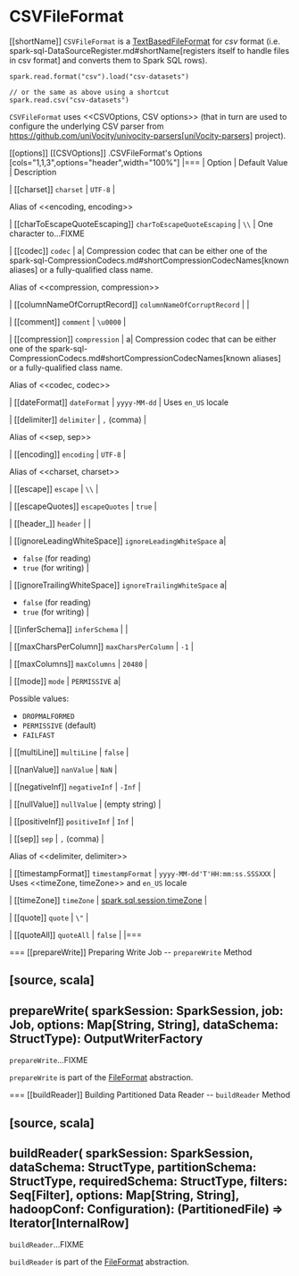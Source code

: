 # CSVFileFormat

[[shortName]]
`CSVFileFormat` is a [TextBasedFileFormat](TextBasedFileFormat.md) for *csv* format (i.e. spark-sql-DataSourceRegister.md#shortName[registers itself to handle files in csv format] and converts them to Spark SQL rows).

```text
spark.read.format("csv").load("csv-datasets")

// or the same as above using a shortcut
spark.read.csv("csv-datasets")
```

`CSVFileFormat` uses <<CSVOptions, CSV options>> (that in turn are used to configure the underlying CSV parser from https://github.com/uniVocity/univocity-parsers[uniVocity-parsers] project).

[[options]]
[[CSVOptions]]
.CSVFileFormat's Options
[cols="1,1,3",options="header",width="100%"]
|===
| Option
| Default Value
| Description

| [[charset]] `charset`
| `UTF-8`
|

Alias of <<encoding, encoding>>

| [[charToEscapeQuoteEscaping]] `charToEscapeQuoteEscaping`
| `\\`
| One character to...FIXME

| [[codec]] `codec`
|
a| Compression codec that can be either one of the spark-sql-CompressionCodecs.md#shortCompressionCodecNames[known aliases] or a fully-qualified class name.

Alias of <<compression, compression>>

| [[columnNameOfCorruptRecord]] `columnNameOfCorruptRecord`
|
|

| [[comment]] `comment`
| `\u0000`
|

| [[compression]] `compression`
|
a| Compression codec that can be either one of the spark-sql-CompressionCodecs.md#shortCompressionCodecNames[known aliases] or a fully-qualified class name.

Alias of <<codec, codec>>

| [[dateFormat]] `dateFormat`
| `yyyy-MM-dd`
| Uses `en_US` locale

| [[delimiter]] `delimiter`
| `,` (comma)
|

Alias of <<sep, sep>>

| [[encoding]] `encoding`
| `UTF-8`
|

Alias of <<charset, charset>>

| [[escape]] `escape`
| `\\`
|

| [[escapeQuotes]] `escapeQuotes`
| `true`
|

| [[header_]] `header`
|
|

| [[ignoreLeadingWhiteSpace]] `ignoreLeadingWhiteSpace`
a|
* `false` (for reading)
* `true` (for writing)
|

| [[ignoreTrailingWhiteSpace]] `ignoreTrailingWhiteSpace`
a|
* `false` (for reading)
* `true` (for writing)
|

| [[inferSchema]] `inferSchema`
|
|

| [[maxCharsPerColumn]] `maxCharsPerColumn`
| `-1`
|

| [[maxColumns]] `maxColumns`
| `20480`
|

| [[mode]] `mode`
| `PERMISSIVE`
a|

Possible values:

* `DROPMALFORMED`
* `PERMISSIVE` (default)
* `FAILFAST`

| [[multiLine]] `multiLine`
| `false`
|

| [[nanValue]] `nanValue`
| `NaN`
|

| [[negativeInf]] `negativeInf`
| `-Inf`
|

| [[nullValue]] `nullValue`
| (empty string)
|

| [[positiveInf]] `positiveInf`
| `Inf`
|

| [[sep]] `sep`
| `,` (comma)
|

Alias of <<delimiter, delimiter>>

| [[timestampFormat]] `timestampFormat`
| `yyyy-MM-dd'T'HH:mm:ss.SSSXXX`
| Uses <<timeZone, timeZone>> and `en_US` locale

| [[timeZone]] `timeZone`
| [spark.sql.session.timeZone](configuration-properties.md#spark.sql.session.timeZone)
|

| [[quote]] `quote`
| `\"`
|

| [[quoteAll]] `quoteAll`
| `false`
|
|===

=== [[prepareWrite]] Preparing Write Job -- `prepareWrite` Method

[source, scala]
----
prepareWrite(
  sparkSession: SparkSession,
  job: Job,
  options: Map[String, String],
  dataSchema: StructType): OutputWriterFactory
----

`prepareWrite`...FIXME

`prepareWrite` is part of the [FileFormat](FileFormat.md#prepareWrite) abstraction.

=== [[buildReader]] Building Partitioned Data Reader -- `buildReader` Method

[source, scala]
----
buildReader(
  sparkSession: SparkSession,
  dataSchema: StructType,
  partitionSchema: StructType,
  requiredSchema: StructType,
  filters: Seq[Filter],
  options: Map[String, String],
  hadoopConf: Configuration): (PartitionedFile) => Iterator[InternalRow]
----

`buildReader`...FIXME

`buildReader` is part of the [FileFormat](FileFormat.md#buildReader) abstraction.
